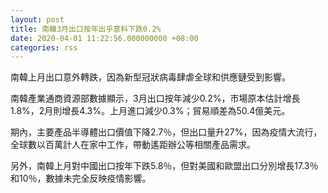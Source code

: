 ```yaml
---
layout: post
title: 南韓3月出口按年出乎意料下跌0.2%
date: 2020-04-01 11:22:56.000000000 +08:00
categories: rss
---
```


南韓上月出口意外轉跌，因為新型冠狀病毒肆虐全球和供應鏈受到影響。

南韓產業通商資源部數據顯示，3月出口按年減少0.2%，市場原本估計增長1.8%，2月則增長4.3%。上月進口減少0.3%；貿易順差為50.4億美元。

期內，主要產品半導體出口價值下降2.7％，但出口量升27%，因為疫情大流行，全球數以百萬計人在家中工作，帶動遙距辦公等相關產品需求。

另外，南韓上月對中國出口按年下跌5.8％，但對美國和歐盟出口分別增長17.3％和10％，數據未完全反映疫情影響。
